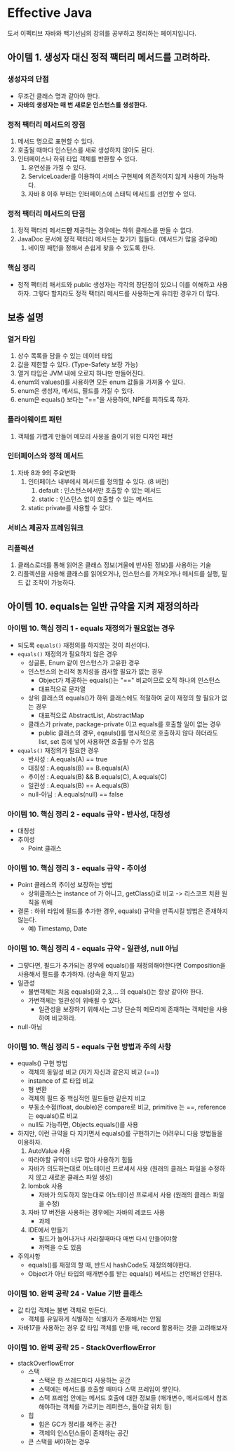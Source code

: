 # Effective Java
도서 이펙티브 자바와 백기선님의 강의를 공부하고 정리하는 페이지입니다.

## 아이템 1. 생성자 대신 정적 팩터리 메서드를 고려하라.

### 생성자의 단점

- 무조건 클래스 명과 같아야 한다.
- **자바의 생성자는 매 번 새로운 인스턴스를 생성한다.**

### 정적 팩터리 메서드의 장점

1. 메서드 명으로 표현할 수 있다.
2. 호출될 때마다 인스턴스를 새로 생성하지 않아도 된다.
3. 인터페이스나 하위 타입 객체를 반환할 수 있다.
    1. 유연성을 가질 수 있다.
    2. ServiceLoader를 이용하여 서비스 구현체에 의존적이지 않게 사용이 가능하다.
    3. 자바 8 이후 부터는 인터페이스에 스태틱 메서드를 선언할 수 있다.

### 정적 팩터리 메서드의 단점

1. 정적 팩터리 메서드**만** 제공하는 경우에는 하위 클래스를 만들 수 없다.
2. JavaDoc 문서에 정적 팩터리 메서드는 찾기가 힘들다. (메서드가 많을 경우에)
    1. 네이밍 패턴을 정해서 손쉽게 찾을 수 있도록 한다.

### 핵심 정리

- 정적 팩터리 매서드와 public 생성자는 각각의 장단점이 있으니 이를 이해하고 사용하자. 그렇다 할지라도 정적 팩터리 메서드를 사용하는게 유리한 경우가 더 많다.

## 보충 설명

### 열거 타입

1. 상수 목록을 담을 수 있는 데이터 타입
2. 값을 제한할 수 있다. (Type-Safety 보장 가능)
3. 열거 타입은 JVM 내에 오로지 하나만 만들어진다.
4. enum의 values()를 사용하면 모든 enum 값들을 가져올 수 있다.
5. enum은 생성자, 메서드, 필드를 가질 수 있다.
6. enum은 equals() 보다는 "=="을 사용하여, NPE를 피하도록 하자.

### 플라이웨이트 패턴

1. 객체를 가볍게 만들어 메모리 사용을 줄이기 위한 디자인 패턴

### 인터페이스와 정적 메서드

1. 자바 8과 9의 주요변화
   1. 인터페이스 내부에서 메서드를 정의할 수 있다. (8 버전)
      1. default : 인스턴스에서만 호출할 수 있는 메서드
      2. static : 인스턴스 없이 호출할 수 있는 메서드
   2. static private를 사용할 수 있다.

### 서비스 제공자 프레임워크

### 리플렉션

1. 클래스로더를 통해 읽어온 클래스 정보(거울에 반사된 정보)를 사용하는 기술
2. 리플렉션을 사용해 클래스를 읽어오거나, 인스턴스를 가져오거나 메서드를 실행, 필드 값 조작이 가능하다.

## 아이템 10. equals는 일반 규약을 지켜 재정의하라

### 아이템 10. 핵심 정리 1 - equals 재정의가 필요없는 경우

- 되도록 `equals()` 재정의를 하지않는 것이 최선이다.
- `equals()` 재정의가 필요하지 않은 경우
  - 싱글톤, Enum 같이 인스턴스가 고유한 경우
  - 인스턴스의 논리적 동치성을 검사할 필요가 없는 경우
    - Object가 제공하는 equals()는 "==" 비교이므로 오직 하나의 인스턴스
    - 대표적으로 문자열
  - 상위 클래스의 equals()가 하위 클래스에도 적절하여 굳이 재정의 할 필요가 없는 경우
    - 대표적으로 AbstractList, AbstractMap
  - 클래스가 private, package-private 이고 equals를 호출할 일이 없는 경우
    - public 클래스의 경우, eqauls()를 명시적으로 호출하지 않다 하더라도 list, set 등에 넣어 사용하면 호출될 수가 있음
- `equals()` 재정의가 필요한 경우
  - 반사성 : A.equals(A) == true
  - 대칭성 : A.equals(B) == B.equals(A)
  - 추이성 : A.equals(B) && B.equals(C), A.equals(C)
  - 일관성 : A.equals(B) == A.equals(B)
  - null-아님 : A.equals(null) == false

### 아이템 10. 핵심 정리 2 - equals 규약 - 반사성, 대칭성

- 대칭성
- 추이성
  - Point 클래스

### 아이템 10. 핵심 정리 3 - equals 규약 - 추이성

- Point 클래스의 추이성 보장하는 방법
  - 상위클래스는 instance of 가 아니고, getClass()로 비교 -> 리스코프 치환 원칙을 위배
- 결론 : 하위 타입에 필드를 추가한 경우, equals() 규약을 만족시킬 방법은 존재하지 않는다.
  - 예) Timestamp, Date

### 아이템 10. 핵심 정리 4 - equals 규약 - 일관성, null 아님

- 그렇다면, 필드가 추가되는 경우에 equals()를 재정의해야한다면 Composition을 사용해서 필드를 추가하자. (상속을 하지 말고)
- 일관성
  - 불변객체는 처음 equals()와 2,3,... 의 equals()는 항상 같아야 한다.
  - 가변객체는 일관성이 위배될 수 있다.
    - 일관성을 보장하기 위해서는 그냥 단순히 메모리에 존재하는 객체만을 사용하여 비교하라.
- null-아님

### 아이템 10. 핵심 정리 5 - equals 구현 방법과 주의 사항

- equals() 구현 방법
  - 객체의 동일성 비교 (자기 자신과 같은지 비교 (==))
  - instance of 로 타입 비교
  - 형 변환
  - 객체의 필드 중 핵심적인 필드들만 같은지 비교
  - 부동소수점(float, double)은 compare로 비교, primitive 는 ==, reference 는 equals()로 비교
  - null도 가능하면, Objects.equals()를 사용
- 하지만, 이런 규약을 다 지키면서 equals()를 구현하기는 어려우니 다음 방법들을 이용하자.
  1. AutoValue 사용
    - 따라야할 규약이 너무 많아 사용하기 힘듦
    - 자바가 의도하는대로 어노테이션 프로세서 사용 (원래의 클래스 파일을 수정하지 않고 새로운 클래스 파일 생성)
  2. lombok 사용
     - 자바가 의도하지 않는대로 어노테이션 프로세서 사용 (원래의 클래스 파일을 수정)
  3. 자바 17 버전을 사용하는 경우에는 자바의 레코드 사용
     - 과제
  4. IDE에서 만들기
     - 필드가 늘어나거나 사라질때마다 매번 다시 만들어야함
     - 까먹을 수도 있음
- 주의사항
  - equals()를 재정의 할 때, 반드시 hashCode도 재정의해야한다.
  - Object가 아닌 타입의 매개변수를 받는 equals() 메서드는 선언해선 안된다.

### 아이템 10. 완벽 공략 24 - Value 기반 클래스

- 값 타입 객체는 불변 객체로 만든다.
  - 객체를 유일하게 식별하는 식별자가 존재해서는 안됨
- 자바17을 사용하는 경우 값 타입 객체를 만들 때, record 활용하는 것을 고려해보자

### 아이템 10. 완벽 공략 25 - StackOverflowError

- stackOverflowError
  - 스택
    - 스택은 한 쓰레드마다 사용하는 공간
    - 스택에는 메서드를 호출할 때마다 스택 프레임이 쌓인다.
    - 스택 프레임 안에는 메서드 호출에 대한 정보들 (매개변수, 메서드에서 참조해야하는 객체를 가르키는 레퍼런스, 돌아갈 위치 등)
  - 힙
    - 힙은 GC가 정리를 해주는 공간
    - 객체의 인스턴스들이 존재하는 공간
  - 큰 스택을 써야하는 경우